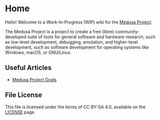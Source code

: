 # Home

Hello! Welcome to a Work-In-Progress (WIP) wiki for the
[Medusa Project](https://medusa-re.org).

The Medusa Project is a project to create a free (libre) community-developed
suite of tools for general software and hardware research, such as low-level
development, debugging, emulation, and higher-level development, such as
software development for operating systems like Windows, macOS, or GNU/Linux.

## Useful Articles
- [Medusa Project Goals](/Goals)

## File License
This file is licensed under the terms of CC BY-SA 4.0, available on the
[LICENSE](/LICENSE) page.
